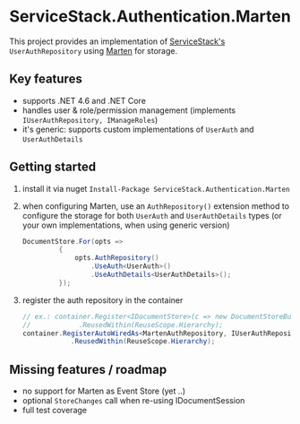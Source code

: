 ﻿# ServiceStack.Authentication.Marten

This project provides an implementation of [ServiceStack's](http://servicestack.net) ``UserAuthRepository`` using [Marten](http://jasperfx.github.io/marten/getting_started/) for storage.


## Key features

* supports .NET 4.6 and .NET Core
* handles user & role/permission management (implements ``IUserAuthRepository, IManageRoles``)
* it's generic: supports custom implementations of ``UserAuth`` and ``UserAuthDetails``

## Getting started

1. install it via nuget ``Install-Package ServiceStack.Authentication.Marten``
2. when configuring Marten, use an ``AuthRepository()`` extension method to configure the storage for both ``UserAuth`` and ``UserAuthDetails`` types (or your own implementations, when using generic version)
   
   ```csharp
   DocumentStore.For(opts =>
            {      
                opts.AuthRepository()
                    .UseAuth<UserAuth>()
                    .UseAuthDetails<UserAuthDetails>();
            });
   ```
3. register the auth repository in the container    
    ```csharp
    // ex.: container.Register<IDocumentStore>(c => new DocumentStoreBuilder().Build())
    //            .ReusedWithin(ReuseScope.Hierarchy);
    container.RegisterAutoWiredAs<MartenAuthRepository, IUserAuthRepository>()
                .ReusedWithin(ReuseScope.Hierarchy);
    ```
    

## Missing features / roadmap
* no support for Marten as Event Store (yet ..)
* optional ``StoreChanges`` call when re-using IDocumentSession
* full test coverage
